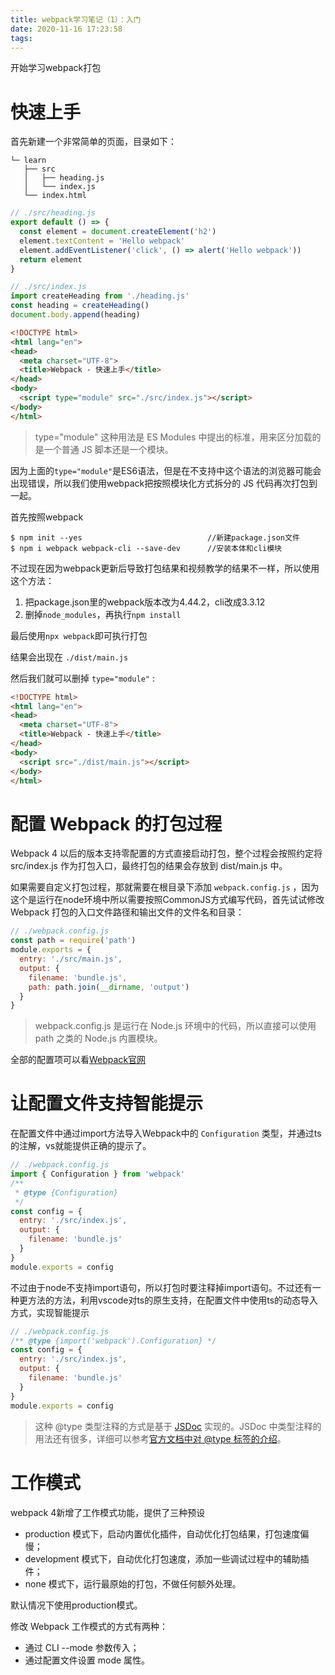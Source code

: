 ```yaml
---
title: webpack学习笔记（1）：入门
date: 2020-11-16 17:23:58
tags:
---
```

开始学习webpack打包

<!-- more -->

# 快速上手
首先新建一个非常简单的页面，目录如下：
```
└─ learn
   ├── src
   │   ├── heading.js
   │   └── index.js
   └── index.html
```
```js
// ./src/heading.js
export default () => {
  const element = document.createElement('h2')
  element.textContent = 'Hello webpack'
  element.addEventListener('click', () => alert('Hello webpack'))
  return element
}
```
```js
// ./src/index.js
import createHeading from './heading.js'
const heading = createHeading()
document.body.append(heading)
```
```html
<!DOCTYPE html>
<html lang="en">
<head>
  <meta charset="UTF-8">
  <title>Webpack - 快速上手</title>
</head>
<body>
  <script type="module" src="./src/index.js"></script>
</body>
</html>
```
> type="module" 这种用法是 ES Modules 中提出的标准，用来区分加载的是一个普通 JS 脚本还是一个模块。

因为上面的`type="module"`是ES6语法，但是在不支持中这个语法的浏览器可能会出现错误，所以我们使用webpack把按照模块化方式拆分的 JS 代码再次打包到一起。

首先按照webpack
```
$ npm init --yes                            //新建package.json文件
$ npm i webpack webpack-cli --save-dev      //安装本体和cli模块
```
不过现在因为webpack更新后导致打包结果和视频教学的结果不一样，所以使用这个方法：
1. 把package.json里的webpack版本改为4.44.2，cli改成3.3.12
2. 删掉`node_modules`，再执行`npm install`

最后使用`npx webpack`即可执行打包

结果会出现在 `./dist/main.js` 

然后我们就可以删掉 `type="module"` :
```html
<!DOCTYPE html>
<html lang="en">
<head>
  <meta charset="UTF-8">
  <title>Webpack - 快速上手</title>
</head>
<body>
  <script src="./dist/main.js"></script>
</body>
</html>
```

# 配置 Webpack 的打包过程
Webpack 4 以后的版本支持零配置的方式直接启动打包，整个过程会按照约定将 src/index.js 作为打包入口，最终打包的结果会存放到 dist/main.js 中。

如果需要自定义打包过程，那就需要在根目录下添加 `webpack.config.js` ，因为这个是运行在node环境中所以需要按照CommonJS方式编写代码，首先试试修改Webpack 打包的入口文件路径和输出文件的文件名和目录：
```js
// ./webpack.config.js
const path = require('path')
module.exports = {
  entry: './src/main.js',
  output: {
    filename: 'bundle.js',
    path: path.join(__dirname, 'output')
  }
}
```
> webpack.config.js 是运行在 Node.js 环境中的代码，所以直接可以使用 path 之类的 Node.js 内置模块。

全部的配置项可以看[Webpack官网](https://webpack.js.org/configuration/#options)

# 让配置文件支持智能提示
在配置文件中通过import方法导入Webpack中的 `Configuration` 类型，并通过ts的注解，vs就能提供正确的提示了。
```js
// ./webpack.config.js
import { Configuration } from 'webpack'
/**
 * @type {Configuration}
 */
const config = {
  entry: './src/index.js',
  output: {
    filename: 'bundle.js'
  }
}
module.exports = config
```
不过由于node不支持import语句，所以打包时要注释掉import语句。不过还有一种更方法的方法，利用vscode对ts的原生支持，在配置文件中使用ts的动态导入方式，实现智能提示
```js
// ./webpack.config.js
/** @type {import('webpack').Configuration} */
const config = {
  entry: './src/index.js',
  output: {
    filename: 'bundle.js'
  }
}
module.exports = config
```
> 这种 @type 类型注释的方式是基于 [JSDoc](https://jsdoc.app/) 实现的。JSDoc 中类型注释的用法还有很多，详细可以参考[官方文档中对 @type 标签的介绍](https://jsdoc.app/tags-type.html)。

# 工作模式
webpack 4新增了工作模式功能，提供了三种预设
* production 模式下，启动内置优化插件，自动优化打包结果，打包速度偏慢；
* development 模式下，自动优化打包速度，添加一些调试过程中的辅助插件；
* none 模式下，运行最原始的打包，不做任何额外处理。

默认情况下使用production模式。

修改 Webpack 工作模式的方式有两种：
* 通过 CLI --mode 参数传入；
* 通过配置文件设置 mode 属性。

